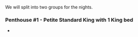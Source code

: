 We will split into two groups for the nights.

### Penthouse #1 - Petite Standard King with 1 King bed
* 
